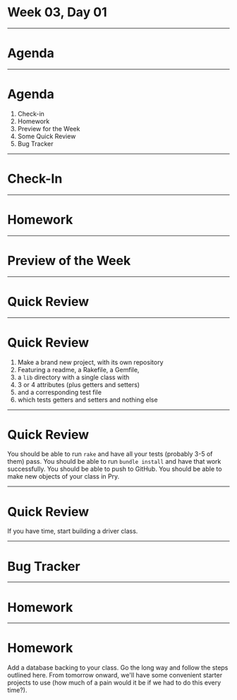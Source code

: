 # Week 03, Day 01

---

# Agenda

---

# Agenda

1. Check-in
2. Homework
3. Preview for the Week
4. Some Quick Review
5. Bug Tracker

---

# Check-In

---

# Homework

---

# Preview of the Week

---

# Quick Review

---

# Quick Review

1. Make a brand new project, with its own repository
2. Featuring a readme, a Rakefile, a Gemfile,
3. a `lib` directory with a single class with
4. 3 or 4 attributes (plus getters and setters)
5. and a corresponding test file
6. which tests getters and setters and nothing else

---

# Quick Review

You should be able to run `rake` and have all your tests (probably 3-5 of them) pass. You should be able to run `bundle install` and have that work successfully. You should be able to push to GitHub. You should be able to make new objects of your class in Pry.

---

# Quick Review

If you have time, start building a driver class.

---

# Bug Tracker

---

# Homework

---

# Homework

Add a database backing to your class. Go the long way and follow the steps outlined here. From tomorrow onward, we'll have some convenient starter projects to use (how much of a pain would it be if we had to do this every time?).
